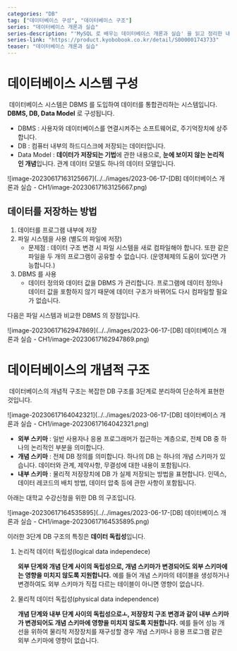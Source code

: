 ```yaml
---
categories: "DB"
tag: ["데이터베이스 구성", "데이터베이스 구조"]
series: "데이터베이스 개론과 실습"
series-description: "'MySQL 로 배우는 데이터베이스 개론과 실습' 을 읽고 정리한 내용입니다."
series-link: "https://product.kyobobook.co.kr/detail/S000001743733"
teaser: "데이터베이스 개론과 실습"
---
```


# 데이터베이스 시스템 구성

​	데이터베이스 시스템은 DBMS 를 도입하여 데이터를 통합관리하는 시스템입니다. **DBMS, DB, Data Model** 로 구성됩니다.

- DBMS : 사용자와 데이터베이스를 연결시켜주는 소프트웨어로, 주기억장치에 상주합니다.
- DB : 컴퓨터 내부의 하드디스크에 저장되는 데이터입니다.
- Data Model : **데이터가 저장되는 기법**에 관한 내용으로, **눈에 보이지 않는 논리적인 개념**입니다. 관계 데이터 모델도 하나의 데이터 모델입니다.

![image-20230617163125667](../../images/2023-06-17-[DB] 데이터베이스 개론과 실습 - CH1/image-20230617163125667.png)

## 데이터를 저장하는 방법

1. 데이터를 프로그램 내부에 저장
2. 파일 시스템을 사용 (별도의 파일에 저장)
   - 문제점 : 데이터 구조 변경 시 파일 시스템을 새로 컴파일해야 합니다. 또한 같은 파일을 두 개의 프로그램이 공유할 수 없습니다. (운영체제의 도움이 있다면 가능합니다.)
3. DBMS 를 사용
   - 데이터 정의와 데이터 값을 DBMS 가 관리합니다. 프로그램에 데이터 정의나 데이터 값을 포함하지 않기 때문에 데이터 구조가 바뀌어도 다시 컴파일할 필요가 없습니다.

다음은 파일 시스템과 비교한 DBMS 의 장점입니다.

![image-20230617162947869](../../images/2023-06-17-[DB] 데이터베이스 개론과 실습 - CH1/image-20230617162947869.png)

# 데이터베이스의 개념적 구조

​	데이터베이스의 개념적 구조는 복잡한 DB 구조를 3단계로 분리하여 단순하게 표현한 것입니다.

![image-20230617164042321](../../images/2023-06-17-[DB] 데이터베이스 개론과 실습 - CH1/image-20230617164042321.png)

- **외부 스키마** : 일반 사용자나 응용 프로그래머가 접근하는 계층으로, 전체 DB 중 하나의 논리적인 부분을 의미합니다.
- **개념 스키마** : 전체 DB 정의를 의미합니다. 하나의 DB 는 하나의 개념 스키마가 있습니다. 데이터와 관계, 제약사항, 무결성에 대한 내용이 포함됩니다.
- **내부 스키마** : 물리적 저장장치에 DB 가 실제 저장되는 방법을 표현합니다. 인덱스, 데이터 레코드의 배치 방법, 데이터 압축 등에 관한 사항이 포함됩니다.

아래는 대학교 수강신청을 위한 DB 의 구조입니다.

![image-20230617164535895](../../images/2023-06-17-[DB] 데이터베이스 개론과 실습 - CH1/image-20230617164535895.png)

이러한 3단계 DB 구조의 특징은 **데이터 독립성**입니다.

1. 논리적 데이터 독립성(logical data independece)

   **외부 단계와 개념 단계 사이의 독립성으로, 개념 스키마가 변경되어도 외부 스키마에는 영향을 미치지 않도록 지원합니다.** 예를 들어 개념 스키마의 테이블을 생성하거나 변경하여도 외부 스키마가 직접 다르는 테이블이 아니면 영향이 없습니다.

2. 물리적 데이터 독립성(physical data independence)

   **개념 단계와 내부 단계 사이의 독립성으로ㅗ, 저장장치 구조 변경과 같이 내부 스키마가 변경되어도 개념 스키마에 영향을 미치지 않도록 지원합니다.** 예를 들어 성능 개선을 위하여 물리적 저장장치를 재구성할 경우 개념 스키마나 응용 프로그램 같은 외부 스키마에 영향이 없습니다. 